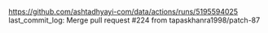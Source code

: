 https://github.com/ashtadhyayi-com/data/actions/runs/5195594025
last_commit_log: Merge pull request #224 from tapaskhanra1998/patch-87